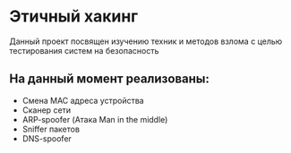 # Этичный хакинг  
Данный проект посвящен изучению техник и методов взлома с целью тестирования систем на безопасность  
## На данный момент реализованы: 
* Смена MAC адреса устройства  
* Сканер сети  
* ARP-spoofer (Атака Man in the middle)
* Sniffer пакетов 
* DNS-spoofer
